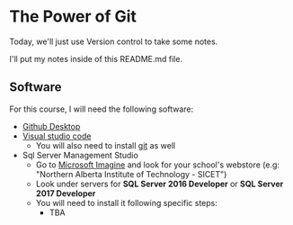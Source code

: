 # The Power of Git

Today, we'll just use Version control to take some notes.

I'll put my notes inside of this README.md file.

## Software

For this course, I will need the following software:

- [Github Desktop](https://desktop.github.com)
- [Visual studio code](https://code.visualstudio.com)
    - You will also need to install [git](https://git-scm.com/) as well
- Sql Server Management Studio 
    - Go to [Microsoft Imagine](https://imagine.microsoft.com/en-us/catalog/webstore) and look for your school's webstore (e.g: "Northern Alberta Institute of Technology - SICET")
    - Look under servers for **SQL Server 2016 Developer** or **SQL Server 2017 Developer**
    - You will need to install it following specific steps:
        - TBA
